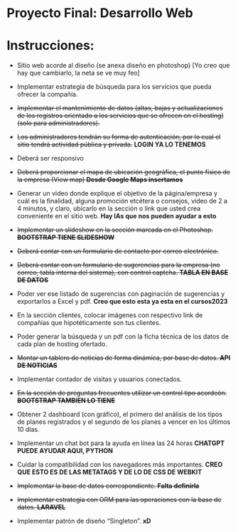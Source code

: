 # Proyecto Final: Desarrollo Web

# Instrucciones:
- Sitio web acorde al diseño (se anexa diseño en photoshop) [Yo creo que hay que cambiarlo, la neta se ve muy feo]

- Implementar estrategia de búsqueda para los servicios que pueda ofrecer la compañía.

- ~~Implementar el mantenimiento de datos (altas, bajas y actualizaciones de los registros orientado a los servicios que se ofrecen en el hosting) (solo para administradores).~~

- ~~Los administradores tendrán su forma de autenticación, por lo cual el sitio tendrá actividad pública y privada.~~
**LOGIN YA LO TENEMOS**

- Deberá ser responsivo

- ~~Deberá proporcionar el mapa de ubicación geográfica, el punto físico de la empresa (View map)
**Desde Google Maps insertamos**~~

- Generar un video donde explique el objetivo de la página/empresa y cuál es la finalidad, alguna promoción etcétera o consejos, video de 2 a 4 minutos, y claro, ubicarlo en la sección o link que usted crea conveniente en el sitio web. **Hay IAs que nos pueden ayudar a esto**

- ~~Implementar un slideshow en la sección marcada en el Photoshop. **BOOTSTRAP TIENE SLIDESHOW**~~

- ~~Deberá contar con un formulario de contacto por correo electrónico.~~

- ~~Deberá contar con un formulario de sugerencias para la empresa (no correo, tabla interna del sistema), con control captcha. **TABLA EN BASE DE DATOS**~~

- Poder ver ese listado de sugerencias con paginación de sugerencias y exportarlos a Excel y pdf. **Creo que esto esta ya esta en el cursos2023**

- En la sección clientes, colocar imágenes con respectivo link de compañías que hipotéticamente son tus clientes.

- Poder generar la búsqueda y un pdf con la ficha técnica de los datos de cada plan de hosting ofertado.

- ~~Montar un tablero de noticias de forma dinámica, por base de datos. **API DE NOTICIAS**~~

- Implementar contador de visitas y usuarios conectados. 

- ~~En la sección de preguntas frecuentes utilizar un control tipo acordeón. **BOOTSTRAP TAMBIEN LO TIENE**~~

- Obtener 2 dashboard (con gráfico), el primero del análisis de los tipos de planes registrados y el segundo de los planes a vencer en los últimos 10 días.

- Implementar un chat bot para la ayuda en línea las 24 horas **CHATGPT PUEDE AYUDAR AQUI, PYTHON**

- Cuidar la compatibilidad con los navegadores más importantes. **CREO QUE ESTO ES DE LAS METATAGS Y DE LO DE CSS DE WEBKIT**

- ~~Implementar la base de datos correspondiente. **Falta definirla**~~

- ~~Implementar estrategia con ORM para las operaciones con la base de datos. **LARAVEL**~~

- Implementar patrón de diseño “Singleton”. **xD**